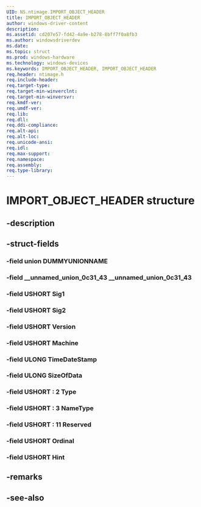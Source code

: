 ```yaml
---
UID: NS.ntimage.IMPORT_OBJECT_HEADER
title: IMPORT_OBJECT_HEADER
author: windows-driver-content
description: 
ms.assetid: cd207e57-fd42-4a9e-b278-8bff7f0a8fb3
ms.author: windowsdriverdev
ms.date: 
ms.topic: struct
ms.prod: windows-hardware
ms.technology: windows-devices
ms.keywords: IMPORT_OBJECT_HEADER, IMPORT_OBJECT_HEADER
req.header: ntimage.h
req.include-header:
req.target-type:
req.target-min-winverclnt:
req.target-min-winversvr:
req.kmdf-ver:
req.umdf-ver:
req.lib:
req.dll:
req.ddi-compliance:
req.alt-api:
req.alt-loc:
req.unicode-ansi:
req.idl:
req.max-support:
req.namespace:
req.assembly:
req.type-library:
---
```


# IMPORT_OBJECT_HEADER structure

## -description



## -struct-fields

### -field union DUMMYUNIONNAME			
 	
### -field __unnamed_union_0c31_43 __unnamed_union_0c31_43			
 	
### -field USHORT Sig1			
 	
### -field USHORT Sig2			
 	
### -field USHORT Version			
 	
### -field USHORT Machine			
 	
### -field ULONG TimeDateStamp			
 	
### -field ULONG SizeOfData			
 	
### -field USHORT  : 2 Type			
 	
### -field USHORT  : 3 NameType			
 	
### -field USHORT  : 11 Reserved			
 	
### -field USHORT Ordinal			
 	
### -field USHORT Hint			
 	
## -remarks

## -see-also